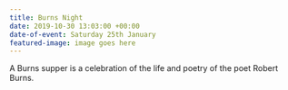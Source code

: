 ```yaml
---
title: Burns Night
date: 2019-10-30 13:03:00 +00:00
date-of-event: Saturday 25th January
featured-image: image goes here
---
```


A Burns supper is a celebration of the life and poetry of the poet Robert Burns.

